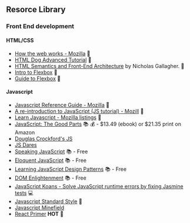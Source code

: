 ## Resorce Library

### Front End development

#### HTML/CSS
* [How the web works - Mozilla](https://developer.mozilla.org/en-US/Learn/Getting_started_with_the_web/How_the_Web_works) :page_facing_up: 
* [HTML Dog Advanced Tutorial](http://www.htmldog.com/guides/html/advanced/) :page_facing_up:
* [HTML Semantics and Front-End Architecture](http://nicolasgallagher.com/about-html-semantics-front-end-architecture/#component-modifiers) by Nicholas Gallagher. :page_facing_up: 
* [Intro to Flexbox](http://bocoup.com/weblog/dive-into-flexbox/) :page_facing_up: 
* [Guide to Flexbox](https://css-tricks.com/snippets/css/a-guide-to-flexbox/) :page_facing_up: 

#### Javascript
* [Javascript Reference Guide - Mozilla](https://developer.mozilla.org/en-US/docs/Web/JavaScript/Reference) :page_facing_up:
* [A re-introduction to JavaScript (JS tutorial) - Mozill](https://developer.mozilla.org/en-US/docs/Web/JavaScript/A_re-introduction_to_JavaScript) :page_facing_up:
* [Learn Javascript - Mozilla listings](https://developer.mozilla.org/en-US/Learn/JavaScript) :page_facing_up:
* [JavaScript: The Good Parts](http://www.amazon.com/JavaScript-Good-Parts-Douglas-Crockford/dp/0596517742) :books: :moneybag: - $13.49 (ebook) or $21.35 print on Amazon
* [Douglas Crockford's JS](http://javascript.crockford.com/)
* [JS Dares](http://jsdares.com/)
* [Speaking JavaScript](http://speakingjs.com/) :books: - Free
* [Eloquent JavaScript](http://eloquentjavascript.net/) :books: - Free
* [Learning JavaScript Design Patterns](http://addyosmani.com/resources/essentialjsdesignpatterns/book/) :books: - Free
* [DOM Enlightenment](http://domenlightenment.com/) :books: - Free
* [JavaScript Koans - Solve JavaScript runtime errors by fixing Jasmine tests](https://github.com/mrdavidlaing/javascript-koans) :computer: 
* [Javascript Standard Style](https://github.com/feross/standard/blob/master/README.md) :page_facing_up:
* [Javascript Minefield](http://www.walkercoderanger.com/blog/2014/02/javascript-minefield/)
* [React Primer](https://github.com/mikechau/react-primer-draft) **HOT** :page_facing_up:


